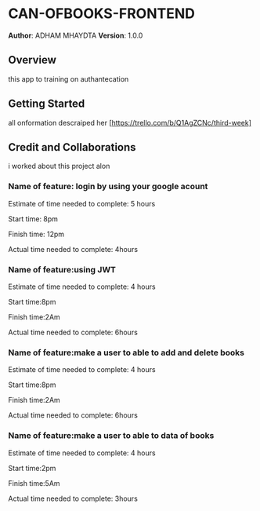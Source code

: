 # CAN-OFBOOKS-FRONTEND

**Author**: ADHAM MHAYDTA
**Version**: 1.0.0 

## Overview
this app to training on authantecation 

## Getting Started
all onformation descraiped her [https://trello.com/b/Q1AgZCNc/third-week]

## Credit and Collaborations
i worked about this project alon

### Name of feature: login by using your google acount

Estimate of time needed to complete: 5 hours

Start time: 8pm

Finish time: 12pm

Actual time needed to complete: 4hours

### Name of feature:using JWT

Estimate of time needed to complete: 4 hours

Start time:8pm

Finish time:2Am

Actual time needed to complete: 6hours

### Name of feature:make a user to able to add and delete books

Estimate of time needed to complete: 4 hours

Start time:8pm

Finish time:2Am

Actual time needed to complete: 6hours

### Name of feature:make a user to able to data of books

Estimate of time needed to complete: 4 hours

Start time:2pm

Finish time:5Am

Actual time needed to complete: 3hours